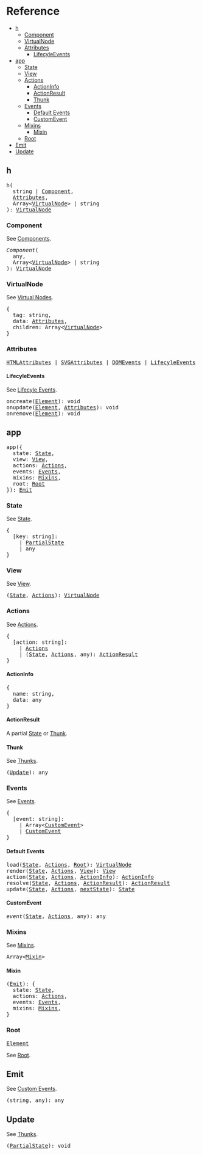 # Reference
<!-- TOC -->

- [h](#h)
  - [Component](#component)
  - [VirtualNode](#virtualnode)
  - [Attributes](#attributes)
    - [LifecyleEvents](#lifecyleevents)
- [app](#app)
  - [State](#state)
  - [View](#view)
  - [Actions](#actions)
    - [ActionInfo](#actioninfo)
    - [ActionResult](#actionresult)
    - [Thunk](#thunk)
  - [Events](#events)
    - [Default Events](#default-events)
    - [CustomEvent](#customevent)
  - [Mixins](#mixins)
    - [Mixin](#mixin)
  - [Root](#root)
- [Emit](#emit)
- [Update](#update)

<!-- /TOC -->

## h

<pre>
h(
  string | <a href="#component">Component</a>,
  <a href="#attributes">Attributes</a>,
  Array&lt<a href="#virtualnode">VirtualNode</a>&gt | string
): <a href="#virtualnode">VirtualNode</a>
</pre>

### Component

See [Components](/docs/components.md).

<pre>
<i>Component</i>(
  any,
  Array&lt<a href="#virtualnode">VirtualNode</a>&gt | string
): <a href="#virtualnode">VirtualNode</a>
</pre>

### VirtualNode

See [Virtual Nodes](/docs/virtual-nodes.md).

<pre>
{
  tag: string,
  data: <a href="#attributes">Attributes</a>,
  children: Array&lt<a href="#virtualnode">VirtualNode</a>&gt
}
</pre>

### Attributes

<pre>
<a href="https://developer.mozilla.org/en-US/docs/Web/HTML/Attributes">HTMLAttributes</a> | <a href="https://developer.mozilla.org/en-US/docs/Web/SVG/Attribute">SVGAttributes</a> | <a href="https://developer.mozilla.org/en-US/docs/Web/Events">DOMEvents</a> | <a href="#lifecyleevents">LifecyleEvents</a>
</pre>

#### LifecyleEvents

See [Lifecyle Events](/docs/lifecyle-events.md).

<pre>
<a id="oncreate"></a>oncreate(<a href="https://developer.mozilla.org/en-US/docs/Web/API/Element">Element</a>): void
<a id="onupdate"></a>onupdate(<a href="https://developer.mozilla.org/en-US/docs/Web/API/Element">Element</a>, <a href="#attributes">Attributes</a>): void
<a id="onremove"></a>onremove(<a href="https://developer.mozilla.org/en-US/docs/Web/API/Element">Element</a>): void
</pre>

## app

<pre>
app({
  state: <a href="#state">State</a>,
  view: <a href="#view">View</a>,
  actions: <a href="#actions">Actions</a>,
  events: <a href="#events">Events</a>,
  mixins: <a href="#mixins">Mixins</a>,
  root: <a href="#root">Root</a>
}): <a href="#emit">Emit</a>
</pre>

### State

See [State](/docs/state.md).

<pre>
{
  [key: string]:
    | <a href="#state">PartialState</a>
    | any
}
</pre>

### View

See [View](/docs/view.md).

<pre>
(<a href="#state">State</a>, <a href="#actions">Actions</a>): <a href="#virtualnode">VirtualNode</a>
</pre>

### Actions

See [Actions](/docs/actions.md).

<pre>
{
  [action: string]:
    | <a href="#actions">Actions</a>
    | (<a href="#state">State</a>, <a href="#actions">Actions</a>, any): <a href="#actionresult">ActionResult</a>
}
</pre>

#### ActionInfo

<pre>
{
  name: string,
  data: any
}
</pre>

#### ActionResult

A partial [State](#state) or [Thunk](#thunk).

#### Thunk

See [Thunks](/docs/actions.md#thunks).

<pre>
(<a href="#update">Update</a>): any
</pre>

### Events

See [Events](/docs/events.md).

<pre>
{
  [event: string]:
    | Array&lt<a href="#customevent">CustomEvent</a>&gt
    | <a href="#event">CustomEvent</a>
}
</pre>

#### Default Events

<pre>
<a id="load"></a>load(<a href="#state">State</a>, <a href="#actions">Actions</a>, <a href="#root">Root</a>): <a href="#virtualnode">VirtualNode</a>
<a id="render"></a>render(<a href="#state">State</a>, <a href="#actions">Actions</a>, <a href="#view">View</a>): <a href="#view">View</a>
<a id="action"></a>action(<a href="#state">State</a>, <a href="#actions">Actions</a>, <a href="#actioninfo">ActionInfo</a>): <a href="#actioninfo">ActionInfo</a>
<a id="resolve"></a>resolve(<a href="#state">State</a>, <a href="#actions">Actions</a>, <a href="#actionresult">ActionResult</a>): <a href="#actionresult">ActionResult</a>
<a id="eventsupdate"></a>update(<a href="#state">State</a>, <a href="#actions">Actions</a>, <a href="#state">nextState</a>): <a href="#state">State</a>
</pre>

#### CustomEvent

<pre>
<i>event</i>(<a href="#state">State</a>, <a href="#actions">Actions</a>, any): any
</pre>

### Mixins

See [Mixins](/docs/mixins.md).

<pre>
Array&lt<a href="#mixin">Mixin</a>&gt
</pre>

#### Mixin

<pre>
(<a href="#emit">Emit</a>): {
  state: <a href="#state">State</a>,
  actions: <a href="#actions">Actions</a>,
  events: <a href="#events">Events</a>,
  mixins: <a href="#mixins">Mixins</a>,
}
</pre>

### Root

<pre>
<a href="https://developer.mozilla.org/en-US/docs/Web/API/Element">Element</a>
</pre>

See [Root](/docs/root.md).

## Emit

See [Custom Events](/docs/events.md#custom-events).

<pre>
(string, any): any
</pre>

## Update

See [Thunks](/docs/actions.md#thunks).

<pre>
(<a href="#state">PartialState</a>): void
</pre>


